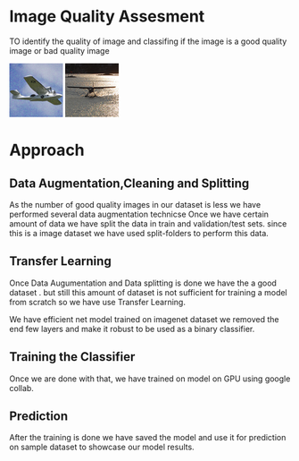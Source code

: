 # Image Quality Assesment

TO identify the quality of image and classifing if the image is a good quality image or bad quality image


![alt text](https://github.com/shivampradhan/Image-Quality-Assessment/blob/master/test_images/1267_in3.png)
![alt text](https://github.com/shivampradhan/Image-Quality-Assessment/blob/master/test_images/1332.png)


# Approach 

## Data Augmentation,Cleaning and Splitting
As the number of good quality images in our dataset is less we have performed several data augmentation technicse
Once we have certain amount of data we have split the data in train and validation/test sets.
since this is a image dataset we have used split-folders to perform this data.

## Transfer Learning
Once Data Augumentation and Data splitting is done we have the a good dataset .
but still this amount of dataset is not sufficient for training a model from scratch so we have use Transfer Learning.

We have efficient net model trained on imagenet dataset
we removed the end few layers and make it robust to be used as a binary classifier.
## Training the Classifier
Once we are done with that, we have trained on model on GPU using google collab.

## Prediction
After the training is done we have saved the model and use it for prediction on sample dataset to showcase our model results.
